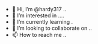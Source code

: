 - 👋 Hi, I’m @hardy317 ..
- 👀 I’m interested in ....
- 🌱 I’m currently learning .
- 💞️ I’m looking to collaborate on ..
- 📫 How to reach me ..

<!---
hardy317/hardy317 is a ✨ special ✨ repository because its `README.md` (this file) appears on your GitHub profile.
You can click the Preview link to take a look at your changes.
--->
